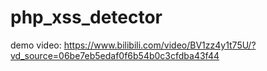 # php_xss_detector

demo video: https://www.bilibili.com/video/BV1zz4y1t75U/?vd_source=06be7eb5edaf0f6b54b0c3cfdba43f44
